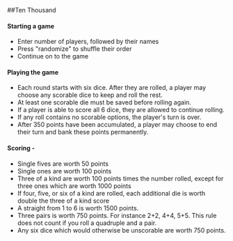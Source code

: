 ##Ten Thousand

#### Starting a game
 - Enter number of players, followed by their names
 - Press "randomize" to shuffle their order
 - Continue on to the game
 
#### Playing the game
 - Each round starts with six dice.  After they are rolled, a player may choose any scorable dice to keep and roll the rest.
 - At least one scorable die must be saved before rolling again.
 - If a player is able to score all 6 dice, they are allowed to continue rolling.
 - If any roll contains no scorable options, the player's turn is over.
 - After 350 points have been accumulated, a player may choose to end their turn and bank these points permanently.
 
#### Scoring - 
 - Single fives are worth 50 points
 - Single ones are worth 100 points
 - Three of a kind are worth 100 points times the number rolled, except for three ones which are worth 1000 points
 - If four, five, or six of a kind are rolled, each additional die is worth double the three of a kind score
 - A straight from 1 to 6 is worth 1500 points.
 - Three pairs is worth 750 points. For instance 2+2, 4+4, 5+5. This rule does not count if you roll a quadruple and a pair.
 - Any six dice which would otherwise be unscorable are worth 750 points.
